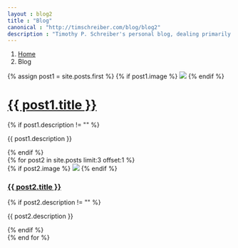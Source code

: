 ```yaml
---
layout : blog2
title : "Blog"
canonical : "http://timschreiber.com/blog/blog2"
description : "Timothy P. Schreiber's personal blog, dealing primarily with software development, but also dabbling in songwriting, food, and gardening from time to time."
---
```


<ol class="breadcrumb">
	<li><a href="/">Home</a></li>
	<li>Blog</li>
</ol>

<div class="row">
	<div class="col-xs-12 col-md-8">
		<div class="row">
			<div class="col-xs-12">
				{% assign post1 = site.posts.first %}
				{% if post1.image %}
					<img src="/img/{{ post1.image }}" class="img-rounded" style="max-width:100%" />
				{% endif %}
				<h1><a href="{{ post1.url }}">{{ post1.title }}</a></h1>
				{% if post1.description != "" %}
					<p>{{ post1.description }}</p>
				{% endif %}
			</div>
			{% for post2 in site.posts limit:3 offset:1 %}
				<div class="col-xs-6 col-md-4">
					{% if post2.image %}
						<img src="/img/{{ post2.image }}" class="img-rounded" style="max-width:100%" />
					{% endif %}
					<h3><a href="{{ post2.url }}">{{ post2.title }}</a></h3>
					{% if post2.description != "" %}
						<p>{{ post2.description }}</p>
					{% endif %}
				</div>
			{% end for %}
		</div>
	</div>
</div>
